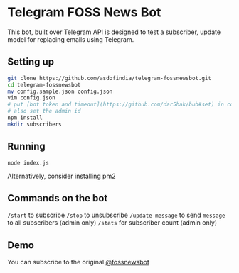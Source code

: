 # Telegram FOSS News Bot #

This bot, built over Telegram API is designed to test a subscriber, update model for replacing emails using Telegram.

## Setting up ##
```bash
git clone https://github.com/asdofindia/telegram-fossnewsbot.git
cd telegram-fossnewsbot
mv config.sample.json config.json
vim config.json
# put [bot token and timeout](https://github.com/dar5hak/bub#set) in config.json
# also set the admin id
npm install
mkdir subscribers
```

## Running ##
`node index.js`

Alternatively, consider installing pm2

## Commands on the bot ##
`/start` to subscribe
`/stop` to unsubscribe
`/update message` to send `message` to all subscribers (admin only)
`/stats` for subscriber count (admin only)

## Demo ##
You can subscribe to the original [@fossnewsbot](https://telegram.me/fossnewsbot)
